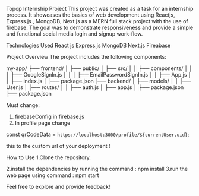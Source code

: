 Topop Internship Project
This project was created as a task for an internship process. It showcases the basics of web development using Reactjs, Express.js , MongoDB, Next.js as a MERN full stack project with the use of firebase. The goal was to demonstrate responsiveness and provide a simple and functional social media login and signup work-flow.

Technologies Used
React js
Express.js
MongoDB
Next.js
Fireabase

Project Overview
The project includes the following components:

my-app/
├── frontend/
│ ├── public/
│ ├── src/
│ │ ├── components/
│ │ │ ├── GoogleSignIn.js
│ │ │ ├── EmailPasswordSignIn.js
│ │ ├── App.js
│ │ ├── index.js
│ ├── package.json
├── backend/
│ ├── models/
│ │ ├── User.js
│ ├── routes/
│ │ ├── auth.js
│ ├── app.js
│ ├── package.json
├── package.json

Must change:

1. firebaseConfig in firebase.js
2. In profile page change

const qrCodeData = `https://localhost:3000/profile/${currentUser.uid}`;

this to the custom url of your deployment !

How to Use
1.Clone the repository.

2.install the dependencies by running the command : npm install
3.run the web page using command : npm start

Feel free to explore and provide feedback!
